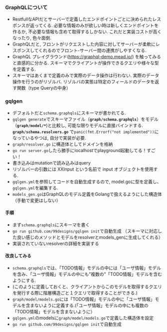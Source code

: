 ### GraphQLについて
- RestfullなAPIだとサーバーで定義したエンドポイントごとに決められたレスポンスが返ってくる. 必要な情報のみが欲しい時は新しくエンドポイントを作るか, 不必要な情報も含めて取得するしかない. これだと実装コストが高くなったり, 色々面倒.
- GraphQLだと, フロントがリクエストした内容に対してサーバーが柔軟にレスポンスしてくれるのでフロント-サーバー間の連携がしやすくなる.
- GraphQL プレイグラウンド(https://graphql-demo.mead.io/) を触ってみると直感的に分かる. スキーマでクライアントが操作できるクエリや様々な型を定義する.
- スキーマはあくまで定義のみで実際のデータ操作は行わない. 実際のデータ操作を行うのがリゾルバ. リゾルバの実態は特定のフィールドのデータを返す関数（type Queryの中身）

### gqlgen
- デフォルトだと`schema.graphqls`にスキーマが書かれてる.
- `gqlgen generate`でスキーマファイル（**`graph/schema.graphqls`**）をモデル（**`graph/model/*`**)と比較し, 可能な限りモデルに直接バインドする. **`graph/schema.resolvers.go`** で`panic(fmt.Errorf("not implemented"))`になっているやつは, 自分で実装が必要.
- `graph/resolver.go` に構造体としてドメインを格納
- `go run server.go`したら勝手にlocalhostでplayground起動してる！すごい！
- 書き込みはmutationで読み込みはquery
- リゾルバーの引数には XXInput という名前で input オブジェクトを使用する.
- `gqlgen.yml`を参照してコードを自動生成するので, model.goに型を定義し、`gqlgen.yml`を編集する.
- `models_gen.go`はGraphQLのモデル定義をGolangで扱えるようにした構造体（手動で変更はしない）

#### 手順
- まず`schema.graphqls`にスキーマを書く
- `go run github.com/99designs/gqlgen init`で自動生成 （スキーマに対応した良い感じのメソッドとモデルをresolverとmodels_genに生成してくれる）
- 実装されていないresolverの詳細を実装する

#### 改良してみる
- `schema.graphqls`では、「TODO情報」モデルの中には「ユーザ情報」モデルを含み、「ユーザ情報」モデルの中にも”複数の”「TODO情報」モデルを含むようにする.
- (このように定義しておくと、クライアントからこのモデルを取得するクエリを発行する際に階層構造ごと１クエリで取得することができる.)
- `graph/model/models.go`には「TODO情報」モデルの中に「ユーザ情報」モデルを含まないように定義する.(「ユーザ情報」モデルの中にも複数の「TODO情報」モデルを含まないように）
- `gqlgen.yml`のmodelsに`graph/model/models.go`で定義した構造体を設定
- `go run github.com/99designs/gqlgen init`で自動生成
